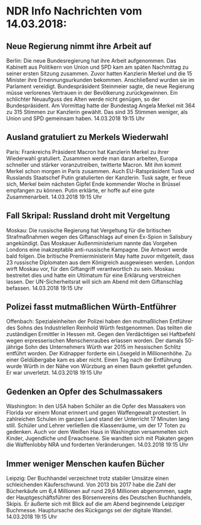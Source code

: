 # NDR Info Nachrichten vom 14.03.2018:


## Neue Regierung nimmt ihre Arbeit auf
Berlin:         Die neue Bundesregierung hat ihre Arbeit aufgenommen. Das Kabinett aus Politikern von Union und SPD kam am späten Nachmittag zu seiner ersten Sitzung zusammen. Zuvor hatten Kanzlerin Merkel und die 15 Minister ihre Ernennungsurkunden bekommen. Anschließend wurden sie im Parlament vereidigt. Bundespräsident Steinmeier sagte, die neue Regierung müsse verlorenes Vertrauen in der Bevölkerung zurückgewinnen. Ein schlichter Neuaufguss des Alten werde nicht genügen, so der Bundespräsident. Am Vormittag hatte der Bundestag Angela Merkel mit 364 zu 315 Stimmen zur Kanzlerin gewählt. Das sind 35 Stimmen weniger, als Union und SPD gemeinsam haben. 14.03.2018 19:15 Uhr 

## Ausland gratuliert zu Merkels Wiederwahl
Paris:   Frankreichs Präsident Macron hat Kanzlerin Merkel zu ihrer Wiederwahl gratuliert. Zusammen werde man daran arbeiten, Europa schneller und stärker voranzutreiben, twitterte Macron. Mit ihm kommt Merkel schon morgen in Paris zusammen. Auch EU-Ratspräsident Tusk und Russlands Staatschef Putin gratulierten der Kanzlerin. Tusk sagte, er freue sich, Merkel beim nächsten Gipfel Ende kommender Woche in Brüssel empfangen zu können. Putin erklärte, er hoffe auf eine gute Zusammenarbeit. 14.03.2018 19:15 Uhr 

## Fall Skripal: Russland droht mit Vergeltung
Moskau: Die russische Regierung hat Vergeltung für die britischen Strafmaßnahmen wegen des Giftanschlags auf einen Ex-Spion in Salisbury angekündigt. Das Moskauer Außenministerium nannte das Vorgehen Londons eine inakzeptable anti-russische Kampagne. Die Antwort werde bald folgen. Die britische Premierministerin May hatte zuvor mitgeteilt, dass 23 russische Diplomaten aus dem Königreich ausgewiesen werden. London wirft Moskau vor, für den Giftangriff verantwortlich zu sein. Moskau bestreitet dies und hatte ein Ultimatum für eine Erklärung verstreichen lassen. Der UN-Sicherheitsrat will sich am Abend mit dem Giftanschlag befassen. 14.03.2018 19:15 Uhr 

## Polizei fasst mutmaßlichen Würth-Entführer
Offenbach:   Spezialeinheiten der Polizei haben den mutmaßlichen Entführer des Sohns des Industriellen Reinhold Würth festgenommen. Das teilten die zuständigen Ermittler in Hessen mit. Gegen den Verdächtigen sei Haftbefehl wegen erpresserischen Menschenraubes erlassen worden. Der damals 50-jährige Sohn des Unternehmers Würth war 2015 im hessischen Schlitz entführt worden. Der Kidnapper forderte ein Lösegeld in Millionenhöhe. Zu einer Geldübergabe kam es aber nicht. Einen Tag nach der Entführung wurde Würth in der Nähe von Würzburg an einen Baum gekettet gefunden. Er war unverletzt. 14.03.2018 19:15 Uhr 

## Gedenken an Opfer des Schulmassakers
Washington: In den USA haben Schüler an die Opfer des Massakers von Florida vor einem Monat erinnert und gegen Waffengewalt protestiert. In zahlreichen Schulen im ganzen Land stand der Unterricht 17 Minuten lang still. Schüler und Lehrer verließen die Klassenräume, um der 17 Toten zu gedenken. Auch vor dem Weißen Haus in Washington versammelten sich Kinder, Jugendliche und Erwachsene. Sie wandten sich mit Plakaten gegen die Waffenlobby NRA und forderten Veränderungen. 14.03.2018 19:15 Uhr 

## Immer weniger Menschen kaufen Bücher
Leipzig: Der Buchhandel verzeichnet trotz stabiler Umsätze einen schleichenden Käuferschwund. Von 2013 bis 2017 habe die Zahl der Bücherkäufe um 6,4 Millionen auf rund 29,6 Millionen abgenommen, sagte der Hauptgeschäftsführer des Börsenvereins des Deutschen Buchhandels, Skipis. Er äußerte sich mit Blick auf die am Abend beginnende Leipziger Buchmesse. Hauptursache des Rückgangs sei der digitale Wandel. 14.03.2018 19:15 Uhr 
